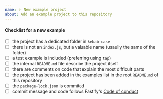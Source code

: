 ```yaml
---
name: ✨ New example project
about: Add an example project to this repository
---
```


<!--
Thank you for your pull request. Please provide a description above and review
the requirements below.

Contributors guide: https://github.com/fastify/example#contributions
-->

#### Checklist for a new example

- [ ] the project has a dedicated folder in `kebab-case`
- [ ] there is not an `index.js`, but a valuable name (usaully the same of the folder)
- [ ] a test example is included (preferring using `tap`)
- [ ] the internal `README.md` file describe the project itself
- [ ] there are comments on code that explain the most difficult parts
- [ ] the project has been added in the examples list in the root `README.md` of this repository
- [ ] the `package-lock.json` is commited
- [ ] commit message and code follows Fastify's [Code of conduct](https://github.com/fastify/fastify/blob/master/CODE_OF_CONDUCT.md)
